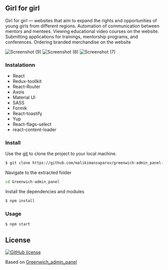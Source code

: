 ## Girl for girl

Girl for girl — websites that aim to expand the rights and opportunities of young girls from different regions. 
Automation of communication between mentors and mentees. Viewing educational video courses on the website. Submitting applications for trainings, mentorship programs, and conferences. Ordering branded merchandise on the website

<!-- ABOUT THE PROJECT -->
![Screenshot (9)](https://github.com/iskak25/girl_for_girl/assets/50579392/c7587896-7542-4957-8d8f-0b453166de47)
![Screenshot (8)](https://github.com/iskak25/girl_for_girl/assets/50579392/1a8ee801-f603-468f-9c10-d17d66fd320f)
![Screenshot (7)](https://github.com/iskak25/girl_for_girl/assets/50579392/9d4a62bc-ab86-4211-97f8-8e2cb4905346)


### Instalationn
- React
- Redux-toollkit
- React-Router 
- Axois
- Material UI 
- SASS
- Formik
- React-toastify
- Yup
- React-flags-select
- react-content-loader


<!-- ### Конфигурация
- CRA 
- npm -->

### Install
Use the [git](https://git-scm.com/downloads) to clone the project to your local machine.
```sh
$ git clone https://github.com/malikimansaparov/greenwich-admin_panel-.git
```

Navigate to the extracted folder
```sh 
cd Greenwich-admin_panel
```

Install the dependencies and modules
```sh
$ npm install
```

### Usage
```sh
$ npm start
```

## License
[![GitHub license](https://img.shields.io/badge/license-MIT-blue.svg)](https://github.com/iskak25/girl_for_girl/blob/main/LICENCE)

Based on [Greenwich_admin_panel](https://github.com/iskak25/girl_for_girl)
